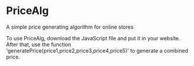 # PriceAlg
A simple price generating algorithm for online stores

To use PriceAlg, download the JavaScript file and put it in your website. After that, use the function 'generatePrice(price1,price2,price3,price4,price5)' to generate a combined price.
